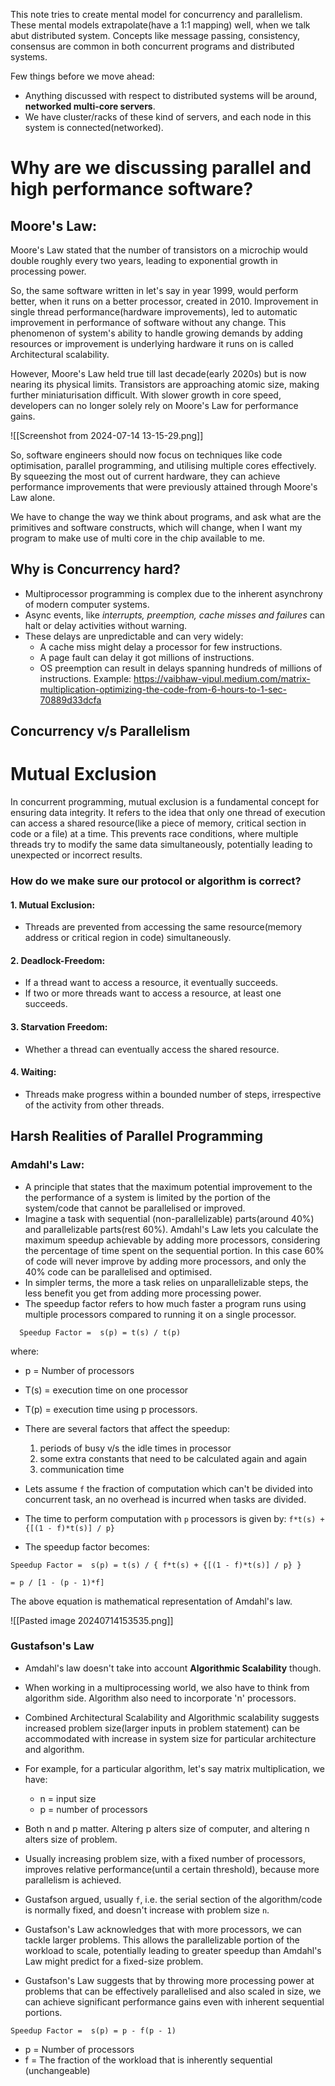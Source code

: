 This note tries to create mental model for concurrency and parallelism. These mental models extrapolate(have a 1:1 mapping) well, when we talk abut distributed system.
Concepts like message passing, consistency, consensus are common in both concurrent programs and distributed systems.

Few things before we move ahead:
- Anything discussed with respect to distributed systems will be around, **networked multi-core servers**.
- We have cluster/racks of these kind of servers, and each node in this system is connected(networked).
# Why are we discussing parallel and high performance software?

## Moore's Law:
Moore's Law stated that the number of transistors on a microchip would double roughly every two years, leading to exponential growth in processing power.

So, the same software written in let's say in year 1999, would perform better, when it runs on a better processor, created in 2010. Improvement in single thread performance(hardware improvements), led to automatic improvement in performance of software without any change. This phenomenon of system's ability to handle growing demands by adding resources or improvement is underlying hardware it runs on is called Architectural scalability.

However, Moore's Law held true till last decade(early 2020s) but is now nearing its physical limits. Transistors are approaching atomic size, making further miniaturisation difficult. With slower growth in core speed, developers can no longer solely rely on Moore's Law for performance gains.

![[Screenshot from 2024-07-14 13-15-29.png]]

So, software engineers should now focus on techniques like code optimisation, parallel programming, and utilising multiple cores effectively. By squeezing the most out of current hardware, they can achieve performance improvements that were previously attained through Moore's Law alone.

We have to change the way we think about programs, and ask what are the primitives and software constructs, which will change, when I want my program to make use of multi core in the chip available to me.
## Why is Concurrency hard?
- Multiprocessor programming is complex due to the inherent asynchrony of modern computer systems.
- Async events, like *interrupts, preemption, cache misses and failures* can halt or delay activities without warning.
- These delays are unpredictable and can very widely:
	- A cache miss might delay a processor for few instructions.
	- A page fault can delay it got millions of instructions.
	- OS preemption can result in delays spanning hundreds of millions of instructions.
Example: https://vaibhaw-vipul.medium.com/matrix-multiplication-optimizing-the-code-from-6-hours-to-1-sec-70889d33dcfa

## Concurrency v/s Parallelism


# Mutual Exclusion
In concurrent programming, mutual exclusion is a fundamental concept for ensuring data integrity. It refers to the idea that only one thread of execution can access a shared resource(like a piece of memory, critical section in code or a file) at a time.
This prevents race conditions, where multiple threads try to modify the same data simultaneously, potentially leading to unexpected or incorrect results.
### How do we make sure our protocol or algorithm is correct?
#### 1. Mutual Exclusion:
- Threads are prevented from accessing the same resource(memory address or critical region in code) simultaneously.
#### 2. Deadlock-Freedom:
- If a thread want to access a resource, it eventually succeeds.
- If two or more threads want to access a resource, at least one succeeds.
#### 3. Starvation Freedom:
- Whether a thread can eventually access the shared resource.
#### 4. Waiting:
- Threads make progress within a bounded number of steps, irrespective of the activity from other threads.

## Harsh Realities of Parallel Programming

### Amdahl's Law:
- A principle that states that the maximum potential improvement to the the performance of a system is limited by the portion of the system/code that cannot be parallelised or improved.
- Imagine a task with sequential (non-parallelizable) parts(around 40%) and parallelizable parts(rest 60%). Amdahl's Law lets you calculate the maximum speedup achievable by adding more processors, considering the percentage of time spent on the sequential portion. In this case 60% of code will never improve by adding more processors, and only the 40% code can be parallelised and optimised.
- In simpler terms, the more a task relies on unparallelizable steps, the less benefit you get from adding more processing power.
- The speedup factor refers to how much faster a program runs using multiple processors compared to running it on a single processor.
```
  Speedup Factor =  s(p) = t(s) / t(p)
``` 
where: 
- p = Number of processors
- T(s) = execution time on one processor 
- T(p) = execution time using p processors.

- There are several factors that affect the speedup:
	1. periods of busy v/s the idle times in processor
	2. some extra constants that need to be calculated again and again
	3. communication time
- Lets assume `f` the fraction of computation which can't be divided into concurrent task, an no overhead is incurred when tasks are divided.
- The time to perform computation with `p` processors is given by: 
  `f*t(s) + {[(1 - f)*t(s)] / p} ` 
- The speedup factor becomes:
```
Speedup Factor =  s(p) = t(s) / { f*t(s) + {[(1 - f)*t(s)] / p} }

= p / [1 - (p - 1)*f]
```
The above equation is mathematical representation of Amdahl's law.

![[Pasted image 20240714153535.png]]
### Gustafson's Law
- Amdahl's law doesn't take into account **Algorithmic Scalability** though.
- When working in a multiprocessing world, we also have to think from algorithm side. Algorithm also need to incorporate 'n' processors.
- Combined Architectural Scalability and Algorithmic scalability suggests increased problem size(larger inputs in problem statement) can be accommodated with increase in system size for particular architecture and algorithm.
- For example, for a particular algorithm, let's say matrix multiplication, we have:
	- n = input size
	- p = number of processors
- Both n and p matter. Altering p alters size of computer, and altering n alters size of problem.
- Usually increasing problem size, with a fixed number of processors, improves relative performance(until a certain threshold), because more parallelism is achieved.
- Gustafson argued, usually `f`, i.e. the serial section of the algorithm/code is normally fixed, and doesn't increase with problem size `n`.

- Gustafson's Law acknowledges that with more processors, we can tackle larger problems. This allows the parallelizable portion of the workload to scale, potentially leading to greater speedup than Amdahl's Law might predict for a fixed-size problem.
- Gustafson's Law suggests that by throwing more processing power at problems that can be effectively parallelised and also scaled in size, we can achieve significant performance gains even with inherent sequential portions.
```
Speedup Factor =  s(p) = p - f(p - 1)
```
- p = Number of processors
- f = The fraction of the workload that is inherently sequential (unchangeable)